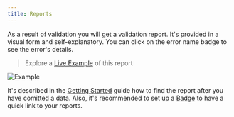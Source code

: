 ```yaml
---
title: Reports
---
```


As a result of validation you will get a validation report. It's provided in a visual form and self-explanatory. You can click on the error name badge to see the error's details.

> Explore a [Live Example](https://repository.frictionlessdata.io/report/?user=frictionlessdata&repo=repository-demo&flow=experimental) of this report

![Example](/img/example.png)

It's described in the [Getting Started](getting-started.md#usage) guide how to find the report after you have comitted a data. Also, it's recommended to set up a [Badge](badges.md) to have a quick link to your reports.

